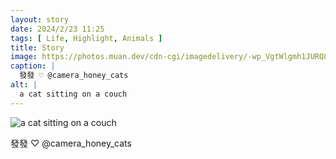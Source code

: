 ```yaml
---
layout: story
date: 2024/2/23 11:25
tags: [ Life, Highlight, Animals ]
title: Story
image: https://photos.muan.dev/cdn-cgi/imagedelivery/-wp_VgtWlgmh1JURQ8t1mg/0600ca4f-f4aa-4c60-f199-75166e5e3b00/public
caption: |
  發發 ♡ @camera_honey_cats
alt: |
  a cat sitting on a couch
---
```


![a cat sitting on a couch](https://photos.muan.dev/cdn-cgi/imagedelivery/-wp_VgtWlgmh1JURQ8t1mg/0600ca4f-f4aa-4c60-f199-75166e5e3b00/public)

發發 ♡ @camera_honey_cats
